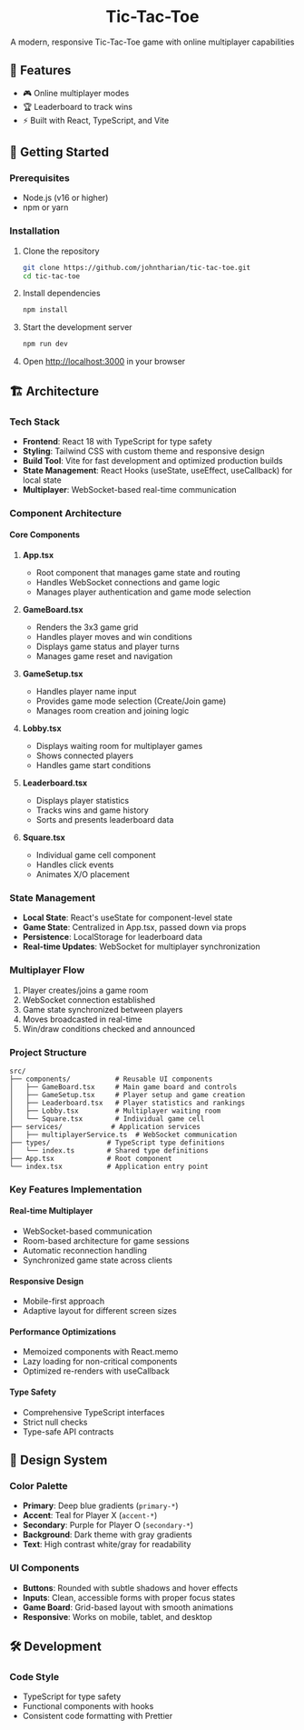 <div align="center">
<h1>Tic-Tac-Toe</h1>
<p>A modern, responsive Tic-Tac-Toe game with online multiplayer capabilities</p>
</div>

## 🌟 Features

- 🎮 Online multiplayer modes
- 🏆 Leaderboard to track wins
- ⚡ Built with React, TypeScript, and Vite

## 🚀 Getting Started

### Prerequisites
- Node.js (v16 or higher)
- npm or yarn

### Installation

1. Clone the repository
   ```bash
   git clone https://github.com/johntharian/tic-tac-toe.git
   cd tic-tac-toe
   ```

2. Install dependencies
   ```bash
   npm install
   ```

3. Start the development server
   ```bash
   npm run dev
   ```

4. Open [http://localhost:3000](http://localhost:3000) in your browser

## 🏗️ Architecture

### Tech Stack
- **Frontend**: React 18 with TypeScript for type safety
- **Styling**: Tailwind CSS with custom theme and responsive design
- **Build Tool**: Vite for fast development and optimized production builds
- **State Management**: React Hooks (useState, useEffect, useCallback) for local state
- **Multiplayer**: WebSocket-based real-time communication

### Component Architecture

#### Core Components
1. **App.tsx**
   - Root component that manages game state and routing
   - Handles WebSocket connections and game logic
   - Manages player authentication and game mode selection

2. **GameBoard.tsx**
   - Renders the 3x3 game grid
   - Handles player moves and win conditions
   - Displays game status and player turns
   - Manages game reset and navigation

3. **GameSetup.tsx**
   - Handles player name input
   - Provides game mode selection (Create/Join game)
   - Manages room creation and joining logic

4. **Lobby.tsx**
   - Displays waiting room for multiplayer games
   - Shows connected players
   - Handles game start conditions

5. **Leaderboard.tsx**
   - Displays player statistics
   - Tracks wins and game history
   - Sorts and presents leaderboard data

6. **Square.tsx**
   - Individual game cell component
   - Handles click events
   - Animates X/O placement

### State Management
- **Local State**: React's useState for component-level state
- **Game State**: Centralized in App.tsx, passed down via props
- **Persistence**: LocalStorage for leaderboard data
- **Real-time Updates**: WebSocket for multiplayer synchronization

### Multiplayer Flow
1. Player creates/joins a game room
2. WebSocket connection established
3. Game state synchronized between players
4. Moves broadcasted in real-time
5. Win/draw conditions checked and announced

### Project Structure

```
src/
├── components/           # Reusable UI components
│   ├── GameBoard.tsx     # Main game board and controls
│   ├── GameSetup.tsx     # Player setup and game creation
│   ├── Leaderboard.tsx   # Player statistics and rankings
│   ├── Lobby.tsx         # Multiplayer waiting room
│   └── Square.tsx        # Individual game cell
├── services/            # Application services
│   ├── multiplayerService.ts  # WebSocket communication
├── types/              # TypeScript type definitions
│   └── index.ts        # Shared type definitions
├── App.tsx             # Root component
└── index.tsx           # Application entry point
```

### Key Features Implementation

#### Real-time Multiplayer
- WebSocket-based communication
- Room-based architecture for game sessions
- Automatic reconnection handling
- Synchronized game state across clients

#### Responsive Design
- Mobile-first approach
- Adaptive layout for different screen sizes

#### Performance Optimizations
- Memoized components with React.memo
- Lazy loading for non-critical components
- Optimized re-renders with useCallback

#### Type Safety
- Comprehensive TypeScript interfaces
- Strict null checks
- Type-safe API contracts

## 🎨 Design System

### Color Palette
- **Primary**: Deep blue gradients (`primary-*`)
- **Accent**: Teal for Player X (`accent-*`)
- **Secondary**: Purple for Player O (`secondary-*`)
- **Background**: Dark theme with gray gradients
- **Text**: High contrast white/gray for readability

### UI Components
- **Buttons**: Rounded with subtle shadows and hover effects
- **Inputs**: Clean, accessible forms with proper focus states
- **Game Board**: Grid-based layout with smooth animations
- **Responsive**: Works on mobile, tablet, and desktop

## 🛠 Development

### Code Style
- TypeScript for type safety
- Functional components with hooks
- Consistent code formatting with Prettier


